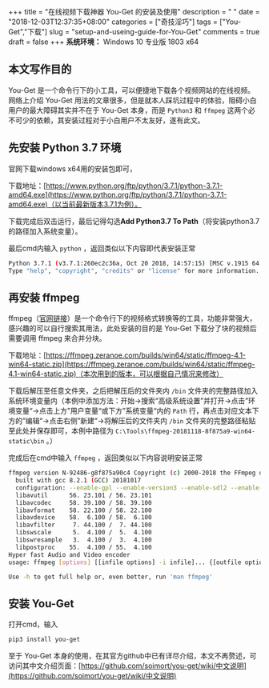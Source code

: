 +++
title = "在线视频下载神器 You-Get 的安装及使用"
description = " "
date = "2018-12-03T12:37:35+08:00"
categories = ["奇技淫巧"]
tags = ["You-Get","下载"]
slug = "setup-and-useing-guide-for-You-Get"
comments = true
draft = false
+++
**系统环境：** Windows 10 专业版 1803 x64

## 本文写作目的

You-Get 是一个命令行下的小工具，可以便捷地下载各个视频网站的在线视频。网络上介绍 You-Get 用法的文章很多，但是就本人踩坑过程中的体验，阻碍小白用户的最大障碍其实并不在于 You-Get 本身，而是 `Python3` 和 `ffmpeg` 这两个必不可少的依赖，其安装过程对于小白用户不太友好，遂有此文。

## 先安装 Python 3.7 环境

官网下载windows x64用的安装包即可，

下载地址：[https://www.python.org/ftp/python/3.7.1/python-3.7.1-amd64.exe](https://www.python.org/ftp/python/3.7.1/python-3.7.1-amd64.exe)（以当前最新版本3.7.1为例）。

下载完成后双击运行，最后记得勾选**Add Python3.7 To Path**（将安装python3.7的路径加入系统变量）。

最后cmd内输入 `python` ，返回类似以下内容即代表安装正常

```bash
Python 3.7.1 (v3.7.1:260ec2c36a, Oct 20 2018, 14:57:15) [MSC v.1915 64 bit (AMD64)] on win32
Type "help", "copyright", "credits" or "license" for more information.
```

## 再安装 ffmpeg

ffmpeg（[官网链接](https://www.ffmpeg.org/)）是一个命令行下的视频格式转换等的工具，功能非常强大，感兴趣的可以自行搜索其用法，此处安装的目的是 You-Get 下载分了块的视频后需要调用 ffmpeg 来合并分块。

下载地址：[https://ffmpeg.zeranoe.com/builds/win64/static/ffmpeg-4.1-win64-static.zip](https://ffmpeg.zeranoe.com/builds/win64/static/ffmpeg-4.1-win64-static.zip)（本次用到的版本，可以根据自己情况来修改）

下载后解压至任意文件夹，之后把解压后的文件夹内 `/bin` 文件夹的完整路径加入系统环境变量内（本例中添加方法：开始->搜索“高级系统设置”并打开->点击”环境变量“->点击上方”用户变量“或下方”系统变量“内的 `Path` 行，再点击对应文本下方的”编辑“->点击右侧”新建“->将解压后的文件夹内 `/bin` 文件夹的完整路径粘贴至此处并保存即可，本例中路径为 `C:\Tools\ffmpeg-20181118-8f875a9-win64-static\bin` 。）

完成后在cmd中输入 `ffmpeg` ，返回类似以下内容说明安装正常

```bash
ffmpeg version N-92486-g8f875a90c4 Copyright (c) 2000-2018 the FFmpeg developers
  built with gcc 8.2.1 (GCC) 20181017
  configuration: --enable-gpl --enable-version3 --enable-sdl2 --enable-fontconfig --enable-gnutls --enable-iconv --enable-libass --enable-libbluray --enable-libfreetype --enable-libmp3lame --enable-libopencore-amrnb --enable-libopencore-amrwb --enable-libopenjpeg --enable-libopus --enable-libshine --enable-libsnappy --enable-libsoxr --enable-libtheora --enable-libtwolame --enable-libvpx --enable-libwavpack --enable-libwebp --enable-libx264 --enable-libx265 --enable-libxml2 --enable-libzimg --enable-lzma --enable-zlib --enable-gmp --enable-libvidstab --enable-libvorbis --enable-libvo-amrwbenc --enable-libmysofa --enable-libspeex --enable-libxvid --enable-libaom --enable-libmfx --enable-amf --enable-ffnvcodec --enable-cuvid --enable-d3d11va --enable-nvenc --enable-nvdec --enable-dxva2 --enable-avisynth
  libavutil      56. 23.101 / 56. 23.101
  libavcodec     58. 39.100 / 58. 39.100
  libavformat    58. 22.100 / 58. 22.100
  libavdevice    58.  6.100 / 58.  6.100
  libavfilter     7. 44.100 /  7. 44.100
  libswscale      5.  4.100 /  5.  4.100
  libswresample   3.  4.100 /  3.  4.100
  libpostproc    55.  4.100 / 55.  4.100
Hyper fast Audio and Video encoder
usage: ffmpeg [options] [[infile options] -i infile]... {[outfile options] outfile}...

Use -h to get full help or, even better, run 'man ffmpeg'
```

## 安装 You-Get

打开cmd，输入

```bash
pip3 install you-get
```
至于 You-Get 本身的使用，在其官方github中已有详尽介绍，本文不再赘述，可访问其中文介绍页面：[https://github.com/soimort/you-get/wiki/中文说明](https://github.com/soimort/you-get/wiki/中文说明)